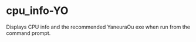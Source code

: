 # cpu_info-YO
Displays CPU info and the recommended YaneuraOu exe when run from the command prompt.
